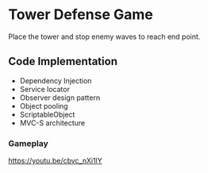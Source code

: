 # Tower Defense Game
Place the tower and stop enemy waves to reach end point.

## Code Implementation
- Dependency Injection
- Service locator
- Observer design pattern
- Object pooling
- ScriptableObject
- MVC-S architecture
  

### Gameplay
https://youtu.be/cbvc_nXi1lY

